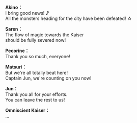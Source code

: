 # 

  
**Akino：**  
I bring good news! ♪  
All the monsters heading for the city have been defeated! ☆  
  
**Saren：**  
The flow of magic towards the Kaiser  
should be fully severed now!  
  
**Pecorine：**  
Thank you so much, everyone!  
  
**Matsuri：**  
But we're all totally beat here!  
Captain Jun, we're counting on you now!  
  
**Jun：**  
Thank you all for your efforts.  
You can leave the rest to us!  
  
**Omniscient Kaiser：**  
...  
